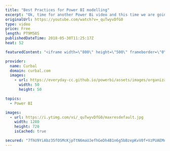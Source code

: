 ```yaml
---
title: "Best Practices for Power BI modelling"
excerpt: "Ok, time for another Power Bi video and this time we are going to talk about Power BI naming conventions and other power bi modelling tips.  First we will talk about what to remove or hide from your model like:  Do not expose in a view a column that is not necessary in the Power BI data model.  TIP:"
originalUrl: https://youtube.com/watch?v=_quTwyvDfG0
type: video
price: Free
length: PT9M58S
publishedDateTime: 2018-05-30T11:25:17Z
heat: 52

featuredContent: "<iframe width=\"800\" height=\"500\" frameborder=\"0\" src=\"https://www.youtube.com/embed/_quTwyvDfG0\" allow=\"accelerometer; autoplay; encrypted-media; gyroscope; picture-in-picture\" allowfullscreen></iframe>"

provider:
  name: Curbal
  domain: curbal.com
  images:
    - url: https://everyday-cc.github.io/powerbi/assets/images/organizations/curbal.com-50x50.jpg
      width: 50
      height: 50

topics:
  - Power BI

images:
  - url: https://i.ytimg.com/vi/_quTwyvDfG0/maxresdefault.jpg
    width: 1280
    height: 720
    isCached: true

secured: "7fhU9YiAbz35fOSMcKjpTtN6maUJefhGeDh4B1n6g5bBzepKvV0f+VzPUAEMnhsXi6zMXYjRL2UcAu3IjWm6wvgUnSRYgaHqHvLz0cdJxkF0jYBBSr4wwi8pUou1ny/xiNlRQMHed/LLs10mAp5zJU12jEw4RNd8tuTwEwRjEmDiM7++WWlYO7c1AgN6bPbdtLdRTs0SfCG7t0h0+Hd232F341JXT4yp0oh0gsAK7VPAOcLiR5clltEkq1KL5r3oHw2iDlIkS2XC16ekaIKQct2aTZnMnrRGc4qu+IOnwfIFMRVzsYf+BnFTjcMEpEV6YxKzxb84ehfFfIHvqUHLG5cd565QfBjaPBxATylE9JycaSwXSRvY2Jw744LNQMHI6y9pWbZGKlW7TAGLHH+X2gGiRmgn5YUB8D6YuS54tmg=;FaXL/by76zn2dPUQQlpH1A=="
---
```


